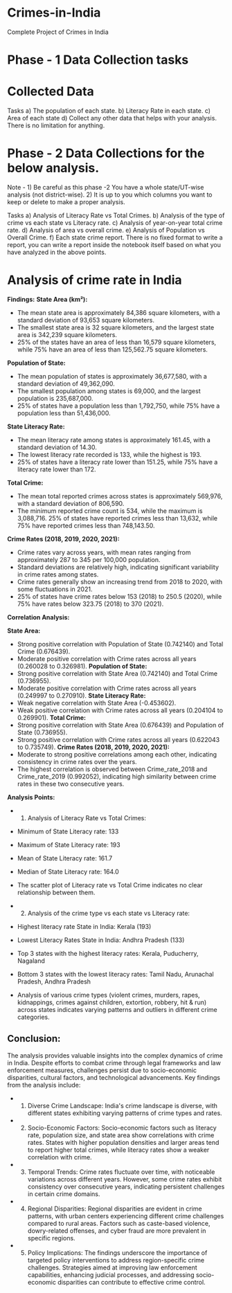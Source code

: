 # Crimes-in-India
Complete Project of Crimes in India  

# Phase - 1 Data Collection tasks
# Collected Data

Tasks
  a) The population of each state.
  b) Literacy Rate in each state.
  c) Area of each state
  d) Collect any other data that helps with your analysis. There is no limitation for anything.

# Phase - 2 Data Collections for the below analysis. 
Note - 
    1) Be careful as this phase -2 You have a whole state/UT-wise analysis (not district-wise).
    2) It is up to you which columns you want to keep or delete to make a proper analysis.

Tasks 
  a) Analysis of Literacy Rate vs Total Crimes.
  b) Analysis of the type of crime vs each state vs Literacy rate.
  c) Analysis of year-on-year total crime rate.
  d) Analysis of area vs overall crime.
  e) Analysis of Population vs Overall Crime.
  f) Each state crime report. There is no fixed format to write a report, you can write a report inside the notebook itself based on what you have analyzed in the above points.

# Analysis of crime rate in India 
**Findings:**
**State Area (km²):**
- The mean state area is approximately 84,386 square kilometers, with a standard deviation of 93,653 square kilometers.
- The smallest state area is 32 square kilometers, and the largest state area is 342,239 square kilometers.
- 25% of the states have an area of less than 16,579 square kilometers, while 75% have an area of less than 125,562.75 square kilometers.

**Population of State:**
- The mean population of states is approximately 36,677,580, with a standard deviation of 49,362,090.
- The smallest population among states is 69,000, and the largest population is 235,687,000.
- 25% of states have a population less than 1,792,750, while 75% have a population less than 51,436,000.

**State Literacy Rate:**
- The mean literacy rate among states is approximately 161.45, with a standard deviation of 14.30.
- The lowest literacy rate recorded is 133, while the highest is 193.
- 25% of states have a literacy rate lower than 151.25, while 75% have a literacy rate lower than 172.

**Total Crime:**
- The mean total reported crimes across states is approximately 569,976, with a standard deviation of 806,590.
- The minimum reported crime count is 534, while the maximum is 3,088,716.
25% of states have reported crimes less than 13,632, while 75% have reported crimes less than 748,143.50.

**Crime Rates (2018, 2019, 2020, 2021):**
- Crime rates vary across years, with mean rates ranging from approximately 287 to 345 per 100,000 population.
- Standard deviations are relatively high, indicating significant variability in crime rates among states.
- Crime rates generally show an increasing trend from 2018 to 2020, with some fluctuations in 2021.
- 25% of states have crime rates below 153 (2018) to 250.5 (2020), while 75% have rates below 323.75 (2018) to 370 (2021).

**Correlation Analysis:**

**State Area:**
- Strong positive correlation with Population of State (0.742140) and Total Crime (0.676439).
- Moderate positive correlation with Crime rates across all years (0.260028 to 0.326981).
**Population of State:**
- Strong positive correlation with State Area (0.742140) and Total Crime (0.736955).
- Moderate positive correlation with Crime rates across all years (0.249997 to 0.270910).
**State Literacy Rate:**
- Weak negative correlation with State Area (-0.453602).
- Weak positive correlation with Crime rates across all years (0.204104 to 0.269901).
**Total Crime:**
- Strong positive correlation with State Area (0.676439) and Population of State (0.736955).
- Strong positive correlation with Crime rates across all years (0.622043 to 0.735749).
**Crime Rates (2018, 2019, 2020, 2021):**
- Moderate to strong positive correlations among each other, indicating consistency in crime rates over the years.
- The highest correlation is observed between Crime_rate_2018 and Crime_rate_2019 (0.992052), indicating high similarity between crime rates in these two consecutive years.

**Analysis Points:**
- 1) Analysis of Literacy Rate vs Total Crimes:
- Minimum of State Literacy rate: 133
- Maximum of State Literacy rate: 193
- Mean of State Literacy rate: 161.7
- Median of State Literacy rate: 164.0
- The scatter plot of Literacy rate vs Total Crime indicates no clear
relationship between them.

- 2) Analysis of the crime type vs each state vs Literacy rate:
- Highest literacy rate State in India: Kerala (193)
- Lowest Literacy Rates State in India: Andhra Pradesh (133)
- Top 3 states with the highest literacy rates: Kerala, Puducherry, Nagaland
- Bottom 3 states with the lowest literacy rates: Tamil Nadu, Arunachal Pradesh, Andhra Pradesh
- Analysis of various crime types (violent crimes, murders, rapes, kidnappings, crimes against children, extortion, robbery, hit & run) across states indicates varying patterns and outliers in different crime categories.


## Conclusion:
The analysis provides valuable insights into the complex dynamics of crime in India. Despite efforts to combat crime through legal frameworks and law enforcement measures, challenges persist due to socio-economic disparities, cultural factors, and technological advancements. Key findings from the analysis include:

- 1) Diverse Crime Landscape: India's crime landscape is diverse, with different states exhibiting varying patterns of crime types and rates.

- 2) Socio-Economic Factors: Socio-economic factors such as literacy rate, population size, and state area show correlations with crime rates. States with higher population densities and larger areas tend to report higher total crimes, while literacy rates show a weaker correlation with crime.

- 3) Temporal Trends: Crime rates fluctuate over time, with noticeable variations across different years. However, some crime rates exhibit consistency over consecutive years, indicating persistent challenges in certain crime domains.

- 4) Regional Disparities: Regional disparities are evident in crime patterns, with urban centers experiencing different crime challenges compared to rural areas. Factors such as caste-based violence, dowry-related offenses, and cyber fraud are more prevalent in specific regions.

- 5) Policy Implications: The findings underscore the importance of targeted policy interventions to address region-specific crime challenges. Strategies aimed at improving law enforcement capabilities, enhancing judicial processes, and addressing socio-economic disparities can contribute to effective crime control.
